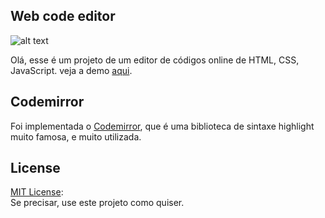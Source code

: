 ## Web code editor

![alt text](https://i.imgur.com/IcWQE4H.png)

Olá, esse é um projeto de um editor de códigos online de HTML, CSS, JavaScript. veja a demo [aqui](https://luiz-developer.github.io/web-code-editor/).

## Codemirror

Foi implementada o [Codemirror](https://codemirror.net/), que é uma biblioteca de sintaxe highlight muito famosa, e muito utilizada.

## License

[MIT License](https://choosealicense.com/licenses/mit/):\
Se precisar, use este projeto como quiser.
